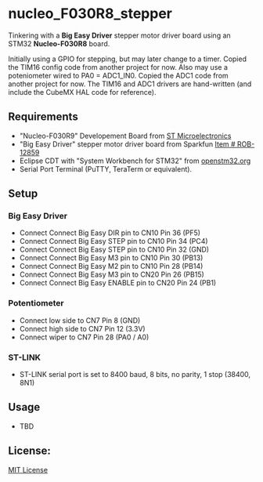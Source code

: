 # nucleo_F030R8_stepper

Tinkering with a **Big Easy Driver** stepper motor driver board using an 
 STM32 **Nucleo-F030R8** board. 
 
Initially using a GPIO for stepping, but may later change to a timer.  Copied the
TIM16 config code from another project for now. Also may use a poteniometer wired
to PA0 = ADC1_IN0. Copied the ADC1 code from another project for now. The TIM16
and ADC1 drivers are hand-written (and include the CubeMX HAL code for reference).
 
## Requirements

 - "Nucleo-F030R9" Developement Board from [ST Microelectronics](https://www.st.com/)
 - "Big Easy Driver" stepper motor driver board from Sparkfun [Item # ROB-12859](https://www.sparkfun.com/products/12859)
 - Eclipse CDT with "System Workbench for STM32" from [openstm32.org](https://www.openstm32.org/)
 - Serial Port Terminal (PuTTY, TeraTerm or equivalent). 

## Setup

### Big Easy Driver
 - Connect Connect Big Easy DIR pin to CN10 Pin 36 (PF5)
 - Connect Connect Big Easy STEP pin to CN10 Pin 34 (PC4)
 - Connect Connect Big Easy STEP pin to CN10 Pin 32 (GND)
 - Connect Connect Big Easy M3 pin to CN10 Pin 30 (PB13)
 - Connect Connect Big Easy M2 pin to CN10 Pin 28 (PB14)
 - Connect Connect Big Easy M3 pin to CN20 Pin 26 (PB15)
 - Connect Connect Big Easy ENABLE pin to CN20 Pin 24 (PB1)

### Potentiometer
 - Connect low side to CN7 Pin 8 (GND)
 - Connect high side to CN7 Pin 12 (3.3V)
 - Connect wiper to CN7 Pin 28 (PA0 / A0)
 
### ST-LINK 
 - ST-LINK serial port is set to 8400 baud, 8 bits, no parity, 1 stop (38400, 8N1)
 
   
## Usage

 - TBD

## License:

[MIT License](../master/LICENSE.txt)